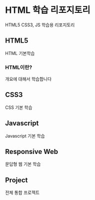 # HTML 학습 리포지토리
HTML5 CSS3, JS 학습용 리포지토리

## HTML5
HTML 기본학습

### HTML이란?
개요에 대해서 학습합니다

## CSS3
CSS 기본 학습

## Javascript
Javascript 기본 학습

## Responsive Web
문답형 웹 기본 학습

## Project
전체 통합 프로젝트
